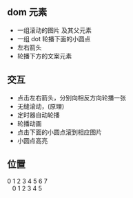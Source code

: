 ## dom 元素

- 一组滚动的图片 及其父元素
- 一组 dot 轮播下面的小圆点
- 左右箭头
- 轮播下方的文案元素

## 交互

- 点击左右箭头，分别向相反方向轮播一张
- 无缝滚动，(原理)
- 定时器自动轮播
- 轮播动画
- 点击下面的小圆点滚到相应图片
- 小圆点高亮

## 位置

0 1 2 3 4 5 6 7 <br/>
&nbsp;&nbsp;&nbsp;0 1 2 3 4 5